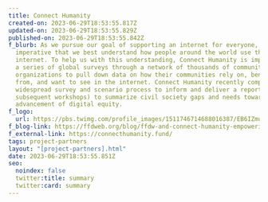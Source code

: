 ```yaml
---
title: Connect Humanity
created-on: 2023-06-29T18:53:55.817Z
updated-on: 2023-06-29T18:53:55.829Z
published-on: 2023-06-29T18:53:55.842Z
f_blurb: As we pursue our goal of supporting an internet for everyone, it is
  imperative that we best understand how people around the world use the
  internet. To help us with this understanding, Connect Humanity is implementing
  a series of global surveys through a network of thousands of community-focused
  organizations to pull down data on how their communities rely on, benefit
  from, and want to see in the internet. Connect Humanity recently completed a
  widespread survey and scenario process to inform and deliver a report (and
  subsequent workshops) to summarize civil society gaps and needs toward the
  advancement of digital equity.
f_logo:
  url: https://pbs.twimg.com/profile_images/1511746714688016387/EB6IZmuH_400x400.jpg
f_blog-link: https://ffdweb.org/blog/ffdw-and-connect-humanity-empowering-an-equitable-digital-future/
f_external-link: https://connecthumanity.fund/
tags: project-partners
layout: "[project-partners].html"
date: 2023-06-29T18:53:55.851Z
seo:
  noindex: false
  twitter:title: summary
  twitter:card: summary
---
```

